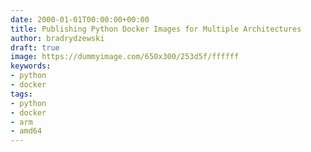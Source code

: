 ```yaml
---
date: 2000-01-01T00:00:00+00:00
title: Publishing Python Docker Images for Multiple Architectures
author: bradrydzewski
draft: true
image: https://dummyimage.com/650x300/253d5f/ffffff
keywords:
- python
- docker
tags:
- python
- docker
- arm
- amd64
---
```

